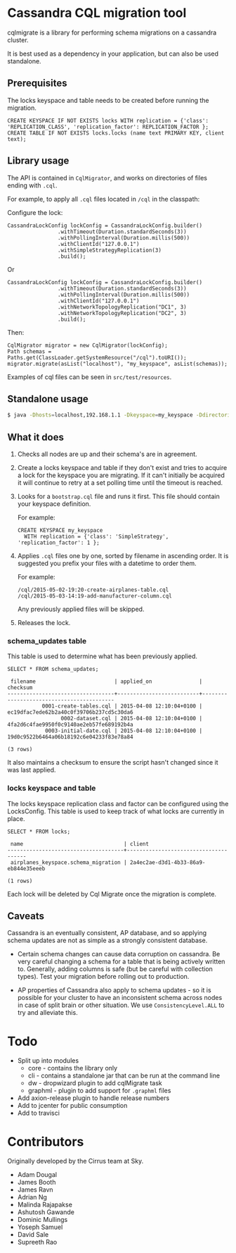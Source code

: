 # Cassandra CQL migration tool

cqlmigrate is a library for performing schema migrations on a cassandra cluster.

It is best used as a dependency in your application, but can also be used
standalone.

## Prerequisites

The locks keyspace and table needs to be created before running the migration.

    CREATE KEYSPACE IF NOT EXISTS locks WITH replication = {'class': 'REPLICATION_CLASS', 'replication_factor': REPLICATION_FACTOR };
    CREATE TABLE IF NOT EXISTS locks.locks (name text PRIMARY KEY, client text);

## Library usage

The API is contained in `CqlMigrator`, and works on directories of files ending with `.cql`.

For example, to apply all `.cql` files located in `/cql` in the classpath:

Configure the lock:

    CassandraLockConfig lockConfig = CassandraLockConfig.builder()
                    .withTimeout(Duration.standardSeconds(3))
                    .withPollingInterval(Duration.millis(500))
                    .withClientId("127.0.0.1")
                    .withSimpleStrategyReplication(3)
                    .build();
                    
Or

    CassandraLockConfig lockConfig = CassandraLockConfig.builder()
                    .withTimeout(Duration.standardSeconds(3))
                    .withPollingInterval(Duration.millis(500))
                    .withClientId("127.0.0.1")
                    .withNetworkTopologyReplication("DC1", 3)
                    .withNetworkTopologyReplication("DC2", 3)
                    .build();

Then:                    

    CqlMigrator migrator = new CqlMigrator(lockConfig);
    Path schemas = Paths.get(ClassLoader.getSystemResource("/cql").toURI());
    migrator.migrate(asList("localhost"), "my_keyspace", asList(schemas));

Examples of cql files can be seen in `src/test/resources`.

## Standalone usage 

```sh
$ java -Dhosts=localhost,192.168.1.1 -Dkeyspace=my_keyspace -Ddirectories=cql-common,cql-local -jar cqlmigrate.jar
```

## What it does

1. Checks all nodes are up and their schema's are in agreement.

2. Create a locks keyspace and table if they don't exist and tries to acquire a lock for the keyspace you are migrating. 
   If it can't initially be acquired it will continue to retry at a set polling time until the timeout is reached.  

3. Looks for a `bootstrap.cql` file and runs it first. This file should contain your keyspace definition.

   For example:
   ```
   CREATE KEYSPACE my_keyspace
     WITH replication = {'class': 'SimpleStrategy', 'replication_factor': 1 };
   ```        

4. Applies `.cql` files one by one, sorted by filename in ascending order. It is suggested you prefix
   your files with a datetime to order them.

   For example:
   ```
   /cql/2015-05-02-19:20-create-airplanes-table.cql
   /cql/2015-05-03-14:19-add-manufacturer-column.cql
   ```

   Any previously applied files will be skipped.
   
5. Releases the lock.

### schema_updates table

This table is used to determine what has been previously applied.

    SELECT * FROM schema_updates;

     filename                         | applied_on               | checksum
    ----------------------------------+--------------------------+------------------------------------------
               0001-create-tables.cql | 2015-04-08 12:10:04+0100 | ec19dfac7ede62b2a40c0f39706b237cd5c30da6
                     0002-dataset.cql | 2015-04-08 12:10:04+0100 | 4fa2d6c4fae9950f0c9140ae2eb57fe689192b4a
                0003-initial-date.cql | 2015-04-08 12:10:04+0100 | 19d0c9522b6464a06b18192c6e04233f83e78a84

    (3 rows)

It also maintains a checksum to ensure the script hasn't changed since it was last applied.

### locks keyspace and table

The locks keyspace replication class and factor can be configured using the LocksConfig.
This table is used to keep track of what locks are currently in place.

    SELECT * FROM locks;
    
     name                                | client
    -------------------------------------+--------------------------------------
     airplanes_keyspace.schema_migration | 2a4ec2ae-d3d1-4b33-86a9-eb844e35eeeb
    
    (1 rows)

Each lock will be deleted by Cql Migrate once the migration is complete.

## Caveats

Cassandra is an eventually consistent, AP database, and so applying schema updates are not as simple
as a strongly consistent database.

* Certain schema changes can cause data corruption on cassandra. Be very careful changing a schema for a
  table that is being actively written to. Generally, adding columns is safe (but be careful with
  collection types). Test your migration before rolling out to production.

* AP properties of Cassandra also apply to schema updates - so it is possible for your cluster to have an
  inconsistent schema across nodes in case of split brain or other situation. We use `ConsistencyLevel.ALL`
  to try and alleviate this.
  
# Todo

* Split up into modules
  * core - contains the library only
  * cli - contains a standalone jar that can be run at the command line
  * dw - dropwizard plugin to add cqlMigrate task
  * graphml - plugin to add support for `.graphml` files 
* Add axion-release plugin to handle release numbers
* Add to jcenter for public consumption
* Add to travisci

# Contributors

Originally developed by the Cirrus team at Sky.

- Adam Dougal
- James Booth
- James Ravn
- Adrian Ng
- Malinda Rajapakse
- Ashutosh Gawande
- Dominic Mullings
- Yoseph Samuel
- David Sale
- Supreeth Rao
